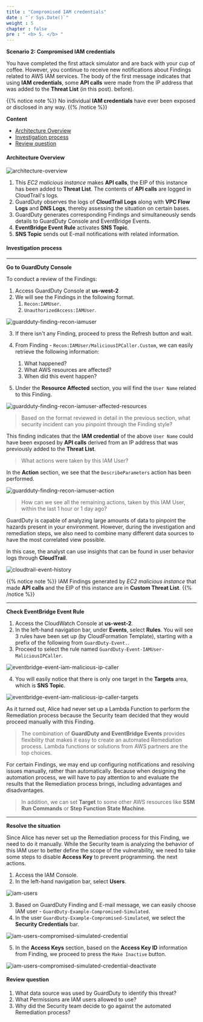 ```yaml
---
title : "Compromised IAM credentials"
date : "`r Sys.Date()`"
weight : 5
chapter : false
pre : " <b> 5. </b> "
---
```


**Scenario 2: Compromised IAM credentials**

You have completed the first attack simulator and are back with your cup of coffee. However, you continue to receive new notifications about Findings related to AWS IAM services. The body of the first message indicates that using **IAM credentials**, some **API calls** were made from the IP address that was added to the **Threat List** (in this post). before).

{{% notice note %}}
No individual **IAM credentials** have ever been exposed or disclosed in any way.
{{% /notice %}}

**Content**
- [Architecture Overview](#architecture-overview)
- [Investigation process](#investigation-process)
- [Review question](#review-question)

#### Architecture Overview
![architecture-overview](/images/5-architecture-overview.png?featherlight=false&width=60pc)

1. This *EC2 malicious instance* makes **API calls**, the EIP of this instance has been added to **Threat List**. The contents of **API calls** are logged in CloudTrail's logs.
2. GuardDuty observes the logs of **CloudTrail Logs** along with **VPC Flow Logs** and **DNS Logs**, thereby assessing the situation on certain bases.
3. GuardDuty generates corresponding Findings and simultaneously sends details to GuardDuty Console and EventBridge Events.
4. **EventBridge Event Rule** activates **SNS Topic**.
5. **SNS Topic** sends out E-mail notifications with related information.

#### Investigation process

---

**Go to GuardDuty Console**

To conduct a review of the Findings:
1. Access GuardDuty Console at **us-west-2**
2. We will see the Findings in the following format.
   1. `Recon:IAMUser`.
   2. `UnauthorizedAccess:IAMUser`.

![guardduty-finding-recon-iamuser](/images/5-guardduty-findings.png?featherlight=false&width=90pc)

3. If there isn't any Finding, proceed to press the Refresh button and wait.
4. From Finding - `Recon:IAMUser/MaliciousIPCaller.Custom`, we can easily retrieve the following information:
   1. What happened?
   2. What AWS resources are affected?
   3. When did this event happen?

5. Under the **Resource Affected** section, you will find the `User Name` related to this Finding.

![guardduty-finding-recon-iamuser-affected-resources](/images/5-guardduty-finding-recon-iamuser-affected-resources.png?featherlight=false&width=90pc)

> Based on the format reviewed in detail in the previous section, what security incident can you pinpoint through the Finding style?

This finding indicates that the **IAM credential** of the above `User Name` could have been exposed by **API calls** derived from an IP address that was previously added to the **Threat List**.

> What actions were taken by this IAM User?

In the **Action** section, we see that the `DescribeParameters` action has been performed.

![guardduty-finding-recon-iamuser-action](/images/5-guardduty-finding-recon-iamuser-action.png?featherlight=false&width=90pc)

> How can we see all the remaining actions, taken by this IAM User, within the last 1 hour or 1 day ago?

GuardDuty is capable of analyzing large amounts of data to pinpoint the hazards present in your environment. However, during the investigation and remediation steps, we also need to combine many different data sources to have the most correlated view possible.

In this case, the analyst can use insights that can be found in user behavior logs through **CloudTrail**.

![cloudtrail-event-history](/images/5-cloudtrail-event-history.png?featherlight=false&width=90pc)

{{% notice note %}}
IAM Findings generated by *EC2 malicious instance* that made **API calls** and the EIP of this instance are in **Custom Threat List**.
{{% /notice %}}

---

**Check EventBridge Event Rule**

1. Access the CloudWatch Console at **us-west-2**.
2. In the left-hand navigation bar, under **Events**, select **Rules**. You will see 3 rules have been set up (by CloudFormation Template), starting with a prefix of the following from `GuardDuty-Event.`.
3. Proceed to select the rule named `GuardDuty-Event-IAMUser-MaliciousIPCaller`.

![eventbridge-event-iam-malicious-ip-caller](/images/5-eventbridge-event-iam-malicious-ip-caller.png?featherlight=false&width=90pc)

4. You will easily notice that there is only one target in the **Targets** area, which is **SNS Topic**.

![eventbridge-event-iam-malicious-ip-caller-targets](/images/5-eventbridge-event-iam-malicious-ip-caller-targets.png?featherlight=false&width=90pc)

As it turned out, Alice had never set up a Lambda Function to perform the Remediation process because the Security team decided that they would proceed manually with this Finding.

> The combination of **GuardDuty and EventBridge Events** provides flexibility that makes it easy to create an automated Remediation process. Lambda functions or solutions from AWS partners are the top choices.

For certain Findings, we may end up configuring notifications and resolving issues manually, rather than automatically. Because when designing the automation process, we will have to pay attention to and evaluate the results that the Remediation process brings, including advantages and disadvantages.

> In addition, we can set **Target** to some other AWS resources like **SSM Run Commands** or **Step Function State Machine**.

---

**Resolve the situation**

Since Alice has never set up the Remediation process for this Finding, we need to do it manually. While the Security team is analyzing the behavior of this IAM user to better define the scope of the vulnerability, we need to take some steps to disable **Access Key** to prevent programming. the next actions.
1. Access the IAM Console.
2. In the left-hand navigation bar, select **Users**.

![iam-users](/images/5-iam-users.png?width=90pc)

3. Based on GuardDuty Finding and E-mail message, we can easily choose IAM user - `GuardDuty-Example-Compromised-Simulated`.
4. In the user `GuardDuty-Example-Compromised-Simulated`, we select the **Security Credentials** bar.

![iam-users-compromised-simulated-credential](/images/5-iam-users-compromised-simulated-credential.png?featherlight=false&width=90pc)

5. In the **Access Keys** section, based on the **Access Key ID** information from Finding, we proceed to press the `Make Inactive` button.

![iam-users-compromised-simulated-credential-deactivate](/images/5-iam-users-compromised-simulated-credential-deactivate.png?featherlight=false&width=90pc)

#### Review question
1. What data source was used by GuardDuty to identify this threat?
2. What Permissions are IAM users allowed to use?
3. Why did the Security team decide to go against the automated Remediation process?